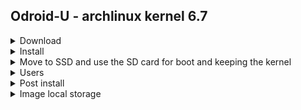 ## Odroid-U - archlinux kernel 6.7

<details>
<summary>Download</summary>
<br>
Image: http://os.archlinuxarm.org/os/ArchLinuxARM-odroid-latest.tar.gz
<br>
read this https://archlinuxarm.org/platforms/armv7/samsung/odroid-u2
the overview section
</details>
<details>
<summary>Install</summary>
<br>
http://os.archlinuxarm.org/os/ArchLinuxARM-odroid-latest.tar.gz
<br>
Finish the https://archlinuxarm.org/platforms/armv7/samsung/odroid-u2 <br>
installation section <br>
Then this thread: https://forum.odroid.com/viewtopic.php?t=1522 <br>
and install <br>

```shell
pacman-key --init
pacman-key --populate archlinuxarm
pacman -S uboot-tools
```

</details>

<details>
<summary>Move to SSD and use the SD card for boot and keeping the kernel</summary>
Login as root, list the SSD drive UUID and PARUUID with <br>

```shell
fdisk -l
blkid
```

Mount the SSD somewhere under /mnt , like sdb1 after checking which device it is with fdisk

```shell
mount /dev/sdb1 /mnt/SSD
```

Copy the rootfs part to the emmc/SD, to keep only the boot and the kernel on the emmc/SD

```shell
cd /
rsync -av * /mnt/SSD
# remove the boot dir from the SSD copy:
rm -rf /mnt/boot
```

Add a line in /etc/fstab with the UUID of the SSD drive, like this one, with the UUID from the blkid command: <br>

```shell
UUID=7d1436c0-a73b-462c-a59e-36701c6a85ce     /   ext4    rw,user,auto    0    0
```

Copy the /boot/boot.src to a backup and then change it to use the SSD <br>
and the /boot/boot.txt to /boot/boot.txt.bk

```shell
cp /boot/boot.src /boot/boot.src.bak
cp /boot/boot.txt /boot/boot.txt.bak
```

remove this line from /boot/boot.txt <br>

```shell
part uuid ${devtype} ${devnum}:${bootpart} uuid
```

change this line: <br>

```shell
setenv bootargs "console=tty1 console=${console} root=PARTUUID=${uuid} rw rootwait smsc95xx.macaddr=${macaddr}"
```

like this: <br>

```shell
setenv bootargs "console=tty1 console=${console} root=PARTUUID=9d5603b3-01 rw rootwait smsc95xx.macaddr=${macaddr}"
```

where the PARTUUID value from whatever blkid in the command above returned for the SSD disk <br>
Change the /boot/boot.src with this, also find in the mkscr script: <br>

```shell
mkimage -A arm -T script -C none -n "hdd bscr" -d boot.txt boot.scr
```

which will rewrite the boot.scr and also will write the /etc/fstab as it is<br>

Then reboot to see if the SSD is mounting, and type <br>

```shell
mount
```

as root to see of both /dev/mmcblk* and /dev/sd* are mounted. The rootfs should be on the SSD, like this<br>

```shell
/dev/sda1 on / type ext4 (rw,relatime)
```

If the rootfs is now on the SSD, only mapping the /boot from the SD card remains. <br>
With blkid see the UUID of the SD card, and add it to the new /etc/fstab which is now on the SSD: <br>

```shell
UUID=30130f54-edfa-495f-8fe1-48424d141754     /mnt/emmc   ext4    rw,user,auto    0    0
/mnt/emmc/boot /boot/ none defaults,bind 0 0
```

This way, the kernel gets updated onto the SD/emmc card, everything else on the SSD <br>

</details>
<details>
<summary>Users</summary>
<br>
users: default and root
<br>
pass: user default and root default
</details>

<details>
<summary>Post install</summary>

```shell
pacman-key --init
pacman-key --populate archlinuxarm
pacman -Sy
pacman -S docker docker-compose
```

</details>

<details>
<summary>Image local storage</summary>
960 GB disk, odroid_images/odroid_u/ArchLinuxARM-odroid-latest.tar.gz
</details>
